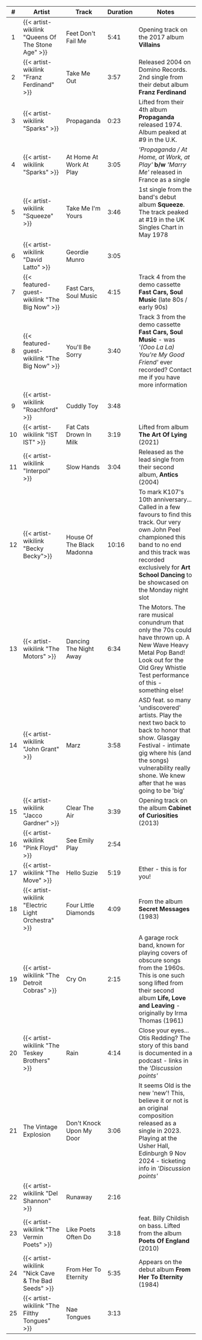 | #  | Artist                                              | Track                      | Duration | Notes                                                                                                                                                                                                                                            |
|:--:|-----------------------------------------------------|----------------------------|----------|--------------------------------------------------------------------------------------------------------------------------------------------------------------------------------------------------------------------------------------------------|
| 1  | {{< artist-wikilink "Queens Of The Stone Age" >}}   | Feet Don't Fail Me         | 5:41     | Opening track on the 2017 album **Villains**                                                                                                                                                                                                     |
| 2  | {{< artist-wikilink "Franz Ferdinand" >}}           | Take Me Out                | 3:57     | Released 2004 on Domino Records. 2nd single from their debut album **Franz Ferdinand**                                                                                                                                                           |
| 3  | {{< artist-wikilink "Sparks" >}}                    | Propaganda                 | 0:23     | Lifted from their 4th album **Propaganda** released 1974. Album peaked at #9 in the U.K.                                                                                                                                                         |
| 4  | {{< artist-wikilink "Sparks" >}}                    | At Home At Work At Play    | 3:05     | _'Propaganda / At Home, at Work, at Play'_ **b/w** _'Marry Me'_ released in France as a single                                                                                                                                                   |
| 5  | {{< artist-wikilink "Squeeze" >}}                   | Take Me I'm Yours          | 3:46     | 1st single from the band's debut album **Squeeze**. The track peaked at #19 in the UK Singles Chart in May 1978                                                                                                                                  |
| 6  | {{< artist-wikilink "David Latto" >}}               | Geordie Munro              | 3:05     |                                                                                                                                                                                                                                                  |
| 7  | {{< featured-guest-wikilink "The Big Now" >}}       | Fast Cars, Soul Music      | 4:15     | Track 4 from the demo cassette **Fast Cars, Soul Music** (late 80s / early 90s)                                                                                                                                                                  |
| 8  | {{< featured-guest-wikilink "The Big Now" >}}       | You'll Be Sorry            | 3:40     | Track 3 from the demo cassette **Fast Cars, Soul Music** - was _'(Ooo La La) You\'re My Good Friend'_ ever recorded? Contact me if you have more information                                                                                     |
| 9  | {{< artist-wikilink "Roachford" >}}                 | Cuddly Toy                 | 3:48     |                                                                                                                                                                                                                                                  |
| 10 | {{< artist-wikilink "IST IST" >}}                   | Fat Cats Drown In Milk     | 3:19     | Lifted from album **The Art Of Lying** (2021)                                                                                                                                                                                                    |
| 11 | {{< artist-wikilink "Interpol" >}}                  | Slow Hands                 | 3:04     | Released as the lead single from their second album, **Antics** (2004)                                                                                                                                                                           |
| 12 | {{< artist-wikilink "Becky Becky">}}                | House Of The Black Madonna | 10:16    | To mark K107's 10th anniversary... Called in a few favours to find this track. Our very own John Peel championed this band to no end and this track was recorded exclusively for **Art School Dancing** to be showcased on the Monday night slot |
| 13 | {{< artist-wikilink "The Motors" >}}                | Dancing The Night Away     | 6:34     | The Motors. The rare musical conundrum that only the 70s could have thrown up. A New Wave Heavy Metal Pop Band! Look out for the Old Grey Whistle Test performance of this - something else!                                                     |
| 14 | {{< artist-wikilink "John Grant" >}}                | Marz                       | 3:58     | ASD feat. so many 'undiscovered' artists. Play the next two back to back to honor that show. Glasgay Festival - intimate gig where his (and the songs) vulnerability really shone. We knew after that he was going to be 'big'                   |
| 15 | {{< artist-wikilink "Jacco Gardner" >}}             | Clear The Air              | 3:39     | Opening track on the album **Cabinet of Curiosities** (2013)                                                                                                                                                                                     |
| 16 | {{< artist-wikilink "Pink Floyd" >}}                | See Emily Play             | 2:54     |                                                                                                                                                                                                                                                  |
| 17 | {{< artist-wikilink "The Move" >}}                  | Hello Suzie                | 5:19     | Ether - this is for you!                                                                                                                                                                                                                         |
| 18 | {{< artist-wikilink "Electric Light Orchestra" >}}  | Four Little Diamonds       | 4:09     | From the album **Secret Messages** (1983)                                                                                                                                                                                                        |
| 19 | {{< artist-wikilink "The Detroit Cobras" >}}        | Cry On                     | 2:15     | A garage rock band, known for playing covers of obscure songs from the 1960s. This is one such song lifted from their second album **Life, Love and Leaving** - originally by Irma Thomas (1961)                                                 |
| 20 | {{< artist-wikilink "The Teskey Brothers" >}}       | Rain                       | 4:14     | Close your eyes... Otis Redding? The story of this band is documented in a podcast - links in the _'Discussion points'_                                                                                                                          |
| 21 | The Vintage Explosion                               | Don't Knock Upon My Door   | 3:06     | It seems Old is the new 'new'! This, believe it or not is an original composition released as a single in 2023. Playing at the Usher Hall, Edinburgh 9 Nov 2024 - ticketing info in _'Discussion points'_                                        |
| 22 | {{< artist-wikilink "Del Shannon" >}}               | Runaway                    | 2:16     |                                                                                                                                                                                                                                                  |
| 23 | {{< artist-wikilink "The Vermin Poets" >}}          | Like Poets Often Do        | 3:18     | feat. Billy Childish on bass. Lifted from the album **Poets Of England** (2010)                                                                                                                                                                  |
| 24 | {{< artist-wikilink "Nick Cave & The Bad Seeds" >}} | From Her To Eternity       | 5:35     | Appears on the debut album **From Her To Eternity** (1984)                                                                                                                                                                                       |
| 25 | {{< artist-wikilink "The Filthy Tongues" >}}        | Nae Tongues                | 3:13     |                                                                                                                                                                                                                                                  |
